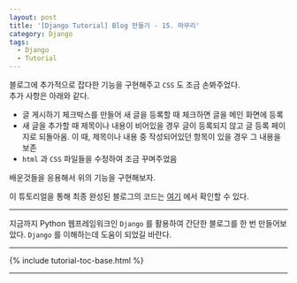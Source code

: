 ```yaml
---
layout: post
title: '[Django Tutorial] Blog 만들기 - 15. 마무리'
category: Django
tags:
  - Django
  - Tutorial
---
```




블로그에 추가적으로 잡다한 기능을 구현해주고 `CSS` 도 조금 손봐주었다.  
추가 사항은 아래와 같다.

- 글 게시하기 체크박스를 만들어 새 글을 등록할 때 체크하면 글을 메인 화면에 등록
- 새 글을 추가할 때 제목이나 내용이 비어있을 경우 글이 등록되지 않고 글 등록 페이지로 되돌아옴. 이 때, 제목이나 내용 중 작성되어있던 항목이 있을 경우 그 내용을 보존
- `html` 과 `CSS` 파일들을 수정하여 조금 꾸며주었음

배운것들을 응용해서 위의 기능을 구현해보자.

이 튜토리얼을 통해 최종 완성된 블로그의 코드는 [여기](https://github.com/nachwon/Djangogirls_assignment) 에서 확인할 수 있다.

- - -

지금까지 Python 웹프레임워크인 `Django` 를 활용하여 간단한 블로그를 한 번 만들어보았다. `Django` 를 이해하는데 도움이 되었길 바란다.

- - -

{% include tutorial-toc-base.html %}

- - -

